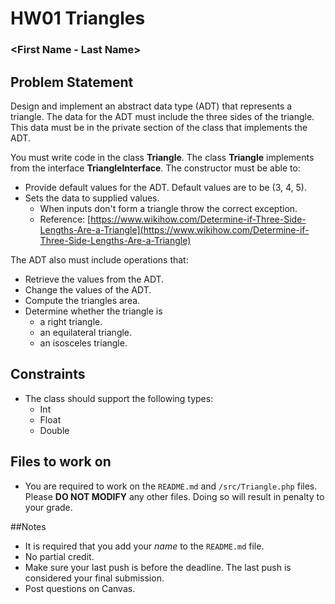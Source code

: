# HW01 Triangles

### <First Name - Last Name> <TravisCI Badge Here>

## Problem Statement

Design and implement an abstract data type (ADT) that represents a triangle.  The data for the ADT must include the three sides of the triangle.  This data must be in the private section of the class that implements the ADT.

You must write code in the class **Triangle**.  The class **Triangle** implements from the interface **TriangleInterface**.  The constructor must be able to:

* Provide default values for the ADT.  Default values are to be (3, 4, 5).
* Sets the data to supplied values.
    * When inputs don't form a triangle throw the correct exception.
    * Reference: [https://www.wikihow.com/Determine-if-Three-Side-Lengths-Are-a-Triangle](https://www.wikihow.com/Determine-if-Three-Side-Lengths-Are-a-Triangle)

The ADT also must include operations that:

* Retrieve the values from the ADT.
* Change the values of the ADT.
* Compute the triangles area.
* Determine whether the triangle is
    * a right triangle.
    * an equilateral triangle.
    * an isosceles triangle.

## Constraints
* The class should support the following types:
    * Int
    * Float
    * Double

## Files to work on
* You are required to work on the `README.md` and `/src/Triangle.php` files.  Please **DO NOT MODIFY** any other files.  Doing so will result in penalty to your grade.

##Notes
* It is required that you add your *name* to the `README.md` file.
* No partial credit.
* Make sure your last push is before the deadline.  The last push is considered your final submission.
* Post questions on Canvas.
